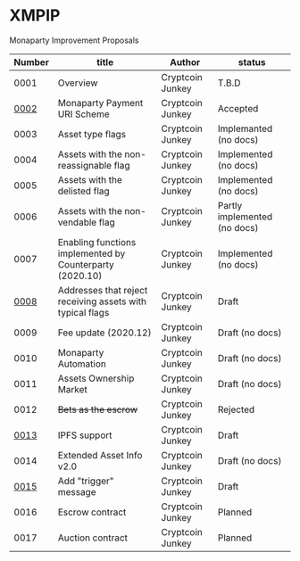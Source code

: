 # XMPIP
Monaparty Improvement Proposals

Number               |title|Author|status
---------------------|-----|------|------
0001                 |Overview|Cryptcoin Junkey|T.B.D
[0002](XMPIP-0002.md)|Monaparty Payment URI Scheme|Cryptcoin Junkey|Accepted
0003                 |Asset type flags|Cryptcoin Junkey | Implemanted (no docs)
0004                 |Assets with the non-reassignable flag|Cryptcoin Junkey| Implemented (no docs)
0005                 |Assets with the delisted flag|Cryptcoin Junkey|Implemented (no docs)
0006                 |Assets with the non-vendable flag|Cryptcoin Junkey|Partly implemented (no docs)
0007                 |Enabling functions implemented by Counterparty (2020.10)|Cryptcoin Junkey|Implemented (no docs)
[0008](XMPIP-0008.md)|Addresses that reject receiving assets with typical flags|Cryptcoin Junkey|Draft
0009                 |Fee update (2020.12)|Cryptcoin Junkey|Draft (no docs)
0010                 |Monaparty Automation|Cryptcoin Junkey|Draft (no docs)
0011                 |Assets Ownership Market|Cryptcoin Junkey|Draft (no docs)
0012                 |~~Bets as the escrow~~|Cryptcoin Junkey|Rejected
[0013](XMPIP-0013.md)|IPFS support|Cryptcoin Junkey|Draft
0014                 |Extended Asset Info v2.0|Cryptcoin Junkey|Draft (no docs)
[0015](XMPIP-0015.md)|Add "trigger" message|Cryptcoin Junkey|Draft
0016                 |Escrow contract|Cryptcoin Junkey|Planned
0017                 |Auction contract|Cryptcoin Junkey|Planned
